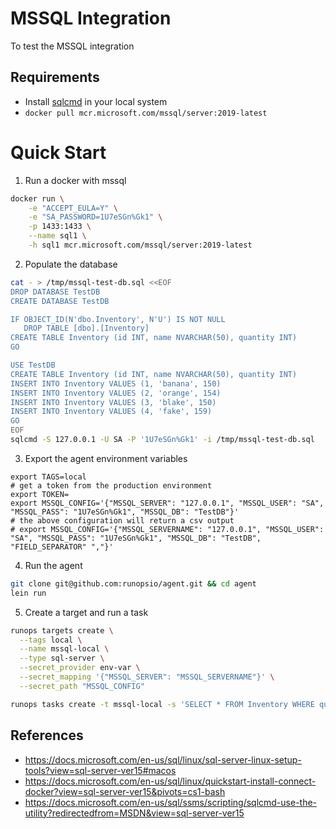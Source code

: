 # MSSQL Integration

To test the MSSQL integration

## Requirements

- Install [sqlcmd](https://docs.microsoft.com/en-us/sql/linux/sql-server-linux-setup-tools?view=sql-server-ver15#macos) in your local system
- `docker pull mcr.microsoft.com/mssql/server:2019-latest`

# Quick Start

1. Run a docker with mssql

```sh
docker run \
    -e "ACCEPT_EULA=Y" \
    -e "SA_PASSWORD=1U7eSGn%Gk1" \
    -p 1433:1433 \
    --name sql1 \
    -h sql1 mcr.microsoft.com/mssql/server:2019-latest
```

2. Populate the database

```sh
cat - > /tmp/mssql-test-db.sql <<EOF
DROP DATABASE TestDB
CREATE DATABASE TestDB

IF OBJECT_ID(N'dbo.Inventory', N'U') IS NOT NULL
   DROP TABLE [dbo].[Inventory]
CREATE TABLE Inventory (id INT, name NVARCHAR(50), quantity INT)
GO

USE TestDB
CREATE TABLE Inventory (id INT, name NVARCHAR(50), quantity INT)
INSERT INTO Inventory VALUES (1, 'banana', 150)
INSERT INTO Inventory VALUES (2, 'orange', 154)
INSERT INTO Inventory VALUES (3, 'blake', 150)
INSERT INTO Inventory VALUES (4, 'fake', 159)
GO
EOF
sqlcmd -S 127.0.0.1 -U SA -P '1U7eSGn%Gk1' -i /tmp/mssql-test-db.sql
```

3. Export the agent environment variables

```env
export TAGS=local
# get a token from the production environment
export TOKEN=
export MSSQL_CONFIG='{"MSSQL_SERVER": "127.0.0.1", "MSSQL_USER": "SA", "MSSQL_PASS": "1U7eSGn%Gk1", "MSSQL_DB": "TestDB"}'
# the above configuration will return a csv output
# export MSSQL_CONFIG='{"MSSQL_SERVERNAME": "127.0.0.1", "MSSQL_USER": "SA", "MSSQL_PASS": "1U7eSGn%Gk1", "MSSQL_DB": "TestDB", "FIELD_SEPARATOR" ","}'
```

4. Run the agent

```sh
git clone git@github.com:runopsio/agent.git && cd agent
lein run
```

5. Create a target and run a task

```sh
runops targets create \
  --tags local \
  --name mssql-local \
  --type sql-server \
  --secret_provider env-var \
  --secret_mapping '{"MSSQL_SERVER": "MSSQL_SERVERNAME"}' \
  --secret_path "MSSQL_CONFIG"

runops tasks create -t mssql-local -s 'SELECT * FROM Inventory WHERE quantity > 152'
```

## References

- https://docs.microsoft.com/en-us/sql/linux/sql-server-linux-setup-tools?view=sql-server-ver15#macos
- https://docs.microsoft.com/en-us/sql/linux/quickstart-install-connect-docker?view=sql-server-ver15&pivots=cs1-bash
- https://docs.microsoft.com/en-us/sql/ssms/scripting/sqlcmd-use-the-utility?redirectedfrom=MSDN&view=sql-server-ver15
